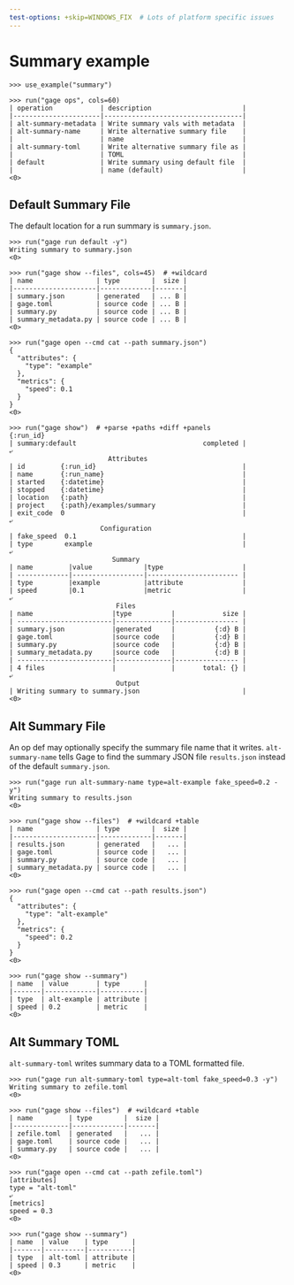```yaml
---
test-options: +skip=WINDOWS_FIX  # Lots of platform specific issues
---
```

# Summary example

    >>> use_example("summary")

    >>> run("gage ops", cols=60)
    | operation            | description                       |
    |----------------------|-----------------------------------|
    | alt-summary-metadata | Write summary vals with metadata  |
    | alt-summary-name     | Write alternative summary file    |
    |                      | name                              |
    | alt-summary-toml     | Write alternative summary file as |
    |                      | TOML                              |
    | default              | Write summary using default file  |
    |                      | name (default)                    |
    <0>

## Default Summary File

The default location for a run summary is `summary.json`.

    >>> run("gage run default -y")
    Writing summary to summary.json
    <0>

    >>> run("gage show --files", cols=45)  # +wildcard
    | name                | type        |  size |
    |---------------------|-------------|-------|
    | summary.json        | generated   | ... B |
    | gage.toml           | source code | ... B |
    | summary.py          | source code | ... B |
    | summary_metadata.py | source code | ... B |
    <0>

    >>> run("gage open --cmd cat --path summary.json")
    {
      "attributes": {
        "type": "example"
      },
      "metrics": {
        "speed": 0.1
      }
    }
    <0>

    >>> run("gage show")  # +parse +paths +diff +panels
    {:run_id}
    | summary:default                                completed |
    ⤶
                             Attributes
    | id         {:run_id}                                     |
    | name       {:run_name}                                   |
    | started    {:datetime}                                   |
    | stopped    {:datetime}                                   |
    | location   {:path}                                       |
    | project    {:path}/examples/summary                      |
    | exit_code  0                                             |
    ⤶
                           Configuration
    | fake_speed  0.1                                          |
    | type        example                                      |
    ⤶
                              Summary
    | name         |value             |type                    |
    | -------------|------------------|----------------------- |
    | type         |example           |attribute               |
    | speed        |0.1               |metric                  |
    ⤶
                               Files
    | name                    |type          |            size |
    | ------------------------|--------------|---------------- |
    | summary.json            |generated     |          {:d} B |
    | gage.toml               |source code   |          {:d} B |
    | summary.py              |source code   |          {:d} B |
    | summary_metadata.py     |source code   |          {:d} B |
    | ------------------------|--------------|---------------- |
    | 4 files                 |              |       total: {} |
    ⤶
                               Output
    | Writing summary to summary.json                          |
    <0>

## Alt Summary File

An op def may optionally specify the summary file name that it writes.
`alt-summary-name` tells Gage to find the summary JSON file
`results.json` instead of the default `summary.json`.

    >>> run("gage run alt-summary-name type=alt-example fake_speed=0.2 -y")
    Writing summary to results.json
    <0>

    >>> run("gage show --files")  # +wildcard +table
    | name                | type        |  size |
    |---------------------|-------------|-------|
    | results.json        | generated   |   ... |
    | gage.toml           | source code |   ... |
    | summary.py          | source code |   ... |
    | summary_metadata.py | source code |   ... |
    <0>

    >>> run("gage open --cmd cat --path results.json")
    {
      "attributes": {
        "type": "alt-example"
      },
      "metrics": {
        "speed": 0.2
      }
    }
    <0>

    >>> run("gage show --summary")
    | name  | value       | type      |
    |-------|-------------|-----------|
    | type  | alt-example | attribute |
    | speed | 0.2         | metric    |
    <0>

## Alt Summary TOML

`alt-summary-toml` writes summary data to a TOML formatted file.

    >>> run("gage run alt-summary-toml type=alt-toml fake_speed=0.3 -y")
    Writing summary to zefile.toml
    <0>

    >>> run("gage show --files")  # +wildcard +table
    | name         | type        |  size |
    |--------------|-------------|-------|
    | zefile.toml  | generated   |   ... |
    | gage.toml    | source code |   ... |
    | summary.py   | source code |   ... |
    <0>

    >>> run("gage open --cmd cat --path zefile.toml")
    [attributes]
    type = "alt-toml"
    ⤶
    [metrics]
    speed = 0.3
    <0>

    >>> run("gage show --summary")
    | name  | value    | type      |
    |-------|----------|-----------|
    | type  | alt-toml | attribute |
    | speed | 0.3      | metric    |
    <0>
